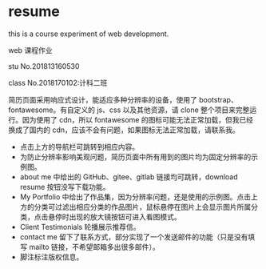 # resume

this is a course experiment of web development.

web 课程作业

stu No.201813160530

class No.2018170102:计科二班

简历页面采用响应式设计，能适应多种分辨率的设备，使用了 bootstrap、fontawesome。有自定义的 js、css 以及其他资源，请 clone 整个项目来完整运行。因为使用了 cdn，所以 fontawesome 的图标可能无法正常加载，但我已经换成了国内的 cdn，应该不会有问题，如果图标无法正常加载，请联系我。

- 点击上方的导航栏可跳转到相应内容。
- 为防止分辨率影响美观问题，简历页面中所有用到的图片均为固定分辨率的示例图。
- about me 中给出的 GitHub、gitee、gitlab 链接均可跳转，download resume 按钮没写下载功能。
- My Portfolio 中给出了作品集，因为分辨率问题，还是使用的示例图。点击上方的分类可过滤出相应分类的作品图片，鼠标悬停在图片上会显示图片所属分类，点击悬停时出现的放大镜按钮可进入看图模式。
- Client Testimonials 轮播展示推荐信。
- contact me 留下了联系方式，部分实现了一个发送邮件的功能（只是没有填写 mailto 链接，不希望邮箱多出很多邮件）。
- 脚注标注版权信息。
